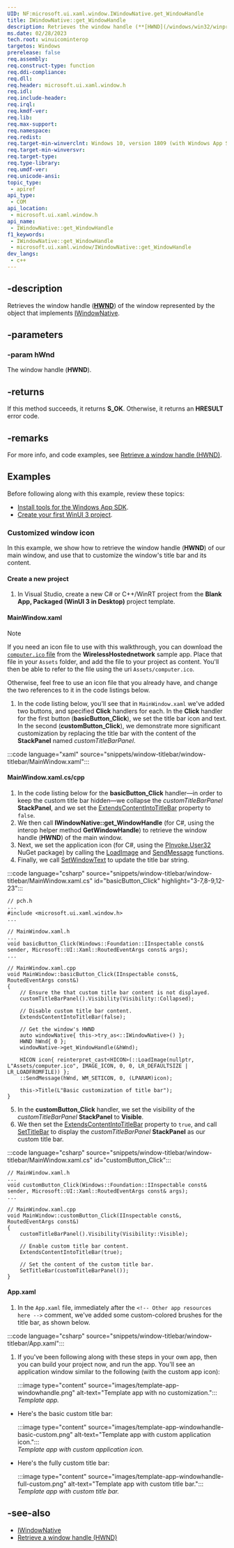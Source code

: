 ```yaml
---
UID: NF:microsoft.ui.xaml.window.IWindowNative.get_WindowHandle
title: IWindowNative::get_WindowHandle
description: Retrieves the window handle (**[HWND](/windows/win32/winprog/windows-data-types)**) of the window represented by the object that implements [IWindowNative](/windows/windows-app-sdk/api/win32/microsoft.ui.xaml.window/nn-microsoft-ui-xaml-window-iwindownative).
ms.date: 02/28/2023
tech.root: winuicominterop
targetos: Windows
prerelease: false
req.assembly: 
req.construct-type: function
req.ddi-compliance: 
req.dll: 
req.header: microsoft.ui.xaml.window.h
req.idl: 
req.include-header: 
req.irql: 
req.kmdf-ver: 
req.lib: 
req.max-support: 
req.namespace: 
req.redist: 
req.target-min-winverclnt: Windows 10, version 1809 (with Windows App SDK 0.5 or later)
req.target-min-winversvr: 
req.target-type: 
req.type-library: 
req.umdf-ver: 
req.unicode-ansi: 
topic_type:
 - apiref
api_type:
 - COM
api_location:
 - microsoft.ui.xaml.window.h
api_name:
 - IWindowNative::get_WindowHandle
f1_keywords:
 - IWindowNative::get_WindowHandle
 - microsoft.ui.xaml.window/IWindowNative::get_WindowHandle
dev_langs:
 - c++
---
```


## -description

Retrieves the window handle (**[HWND](/windows/win32/winprog/windows-data-types)**) of the window represented by the object that implements [IWindowNative](/windows/windows-app-sdk/api/win32/microsoft.ui.xaml.window/nn-microsoft-ui-xaml-window-iwindownative).

## -parameters

### -param hWnd

The window handle (**HWND**).

## -returns

If this method succeeds, it returns **S_OK**. Otherwise, it returns an **HRESULT** error code.

## -remarks

For more info, and code examples, see [Retrieve a window handle (HWND)](/windows/apps/develop/ui-input/retrieve-hwnd).

## Examples

Before following along with this example, review these topics:

* [Install tools for the Windows App SDK](/windows/apps/windows-app-sdk/set-up-your-development-environment).
* [Create your first WinUI 3 project](/windows/apps/winui/winui3/create-your-first-winui3-app).

### Customized window icon

In this example, we show how to retrieve the window handle (**HWND**) of our main window, and use that to customize the window's title bar and its content.

#### Create a new project

1. In Visual Studio, create a new C# or C++/WinRT project from the **Blank App, Packaged (WinUI 3 in Desktop)** project template.

#### MainWindow.xaml

> [!NOTE]
> If you need an icon file to use with this walkthrough, you can download the [`computer.ico` file](https://github.com/microsoft/Windows-classic-samples/blob/main/Samples/Win7Samples/netds/wlan/WirelessHostedNetwork/HostedNetwork/res/computer.ico) from the **WirelessHostednetwork** sample app. Place that file in your `Assets` folder, and add the file to your project as content. You'll then be able to refer to the file using the uri `Assets/computer.ico`.
>
> Otherwise, feel free to use an icon file that you already have, and change the two references to it in the code listings below.

1. In the code listing below, you'll see that in `MainWindow.xaml` we've added two buttons, and specified **Click** handlers for each. In the **Click** handler for the first button (**basicButton_Click**), we set the title bar icon and text. In the second (**customButton_Click**), we demonstrate more significant customization by replacing the title bar with the content of the **StackPanel** named *customTitleBarPanel*.

:::code language="xaml" source="snippets/window-titlebar/window-titlebar/MainWindow.xaml":::

#### MainWindow.xaml.cs/cpp

1. In the code listing below for the **basicButton_Click** handler&mdash;in order to keep the custom title bar hidden&mdash;we collapse the *customTitleBarPanel* **StackPanel**, and we set the [ExtendsContentIntoTitleBar](/windows/windows-app-sdk/api/winrt/microsoft.ui.xaml.window.extendscontentintotitlebar) property to `false`.
2. We then call **IWindowNative::get_WindowHandle** (for C#, using the interop helper method **GetWindowHandle**) to retrieve the window handle (**HWND**) of the main window.
3. Next, we set the application icon (for C#, using the [PInvoke.User32](https://www.nuget.org/packages/PInvoke.User32/) NuGet package) by calling the [LoadImage](/windows/win32/api/winuser/nf-winuser-loadimagea) and [SendMessage](/windows/win32/api/winuser/nf-winuser-sendmessage) functions.
4. Finally, we call [SetWindowText](/windows/win32/api/winuser/nf-winuser-setwindowtexta) to update the title bar string.

:::code language="csharp" source="snippets/window-titlebar/window-titlebar/MainWindow.xaml.cs" id="basicButton_Click" highlight="3-7,8-9,12-23":::

```cppwinrt
// pch.h
...
#include <microsoft.ui.xaml.window.h>
...

// MainWindow.xaml.h
...
void basicButton_Click(Windows::Foundation::IInspectable const& sender, Microsoft::UI::Xaml::RoutedEventArgs const& args);
...

// MainWindow.xaml.cpp
void MainWindow::basicButton_Click(IInspectable const&, RoutedEventArgs const&)
{
    // Ensure the that custom title bar content is not displayed.
    customTitleBarPanel().Visibility(Visibility::Collapsed);

    // Disable custom title bar content.
    ExtendsContentIntoTitleBar(false);

    // Get the window's HWND
    auto windowNative{ this->try_as<::IWindowNative>() };
    HWND hWnd{ 0 };
    windowNative->get_WindowHandle(&hWnd);

    HICON icon{ reinterpret_cast<HICON>(::LoadImage(nullptr, L"Assets/computer.ico", IMAGE_ICON, 0, 0, LR_DEFAULTSIZE | LR_LOADFROMFILE)) };
    ::SendMessage(hWnd, WM_SETICON, 0, (LPARAM)icon);

    this->Title(L"Basic customization of title bar");
}
```

5. In the **customButton_Click** handler, we set the visibility of the *customTitleBarPanel* **StackPanel** to **Visible**.
6. We then set the [ExtendsContentIntoTitleBar](/windows/windows-app-sdk/api/winrt/microsoft.ui.xaml.window.extendscontentintotitlebar) property to `true`, and call [SetTitleBar](/windows/windows-app-sdk/api/winrt/microsoft.ui.xaml.window.settitlebar) to display the *customTitleBarPanel* **StackPanel** as our custom title bar.

:::code language="csharp" source="snippets/window-titlebar/window-titlebar/MainWindow.xaml.cs" id="customButton_Click":::

```cppwinrt
// MainWindow.xaml.h
...
void customButton_Click(Windows::Foundation::IInspectable const& sender, Microsoft::UI::Xaml::RoutedEventArgs const& args);
...

// MainWindow.xaml.cpp
void MainWindow::customButton_Click(IInspectable const&, RoutedEventArgs const&)
{
    customTitleBarPanel().Visibility(Visibility::Visible);

    // Enable custom title bar content.
    ExtendsContentIntoTitleBar(true);

    // Set the content of the custom title bar.
    SetTitleBar(customTitleBarPanel());
}
```

#### App.xaml

1. In the `App.xaml` file, immediately after the `<!-- Other app resources here -->` comment, we've added some custom-colored brushes for the title bar, as shown below.

:::code language="csharp" source="snippets/window-titlebar/window-titlebar/App.xaml":::

1. If you've been following along with these steps in your own app, then you can build your project now, and run the app. You'll see an application window similar to the following (with the custom app icon):

    :::image type="content" source="images/template-app-windowhandle.png" alt-text="Template app with no customization.":::<br/>*Template app.*

- Here's the basic custom title bar:

    :::image type="content" source="images/template-app-windowhandle-basic-custom.png" alt-text="Template app with custom application icon.":::<br/>*Template app with custom application icon.*

- Here's the fully custom title bar:

    :::image type="content" source="images/template-app-windowhandle-full-custom.png" alt-text="Template app with custom title bar.":::<br/>*Template app with custom title bar.*

## -see-also

* [IWindowNative](/windows/windows-app-sdk/api/win32/microsoft.ui.xaml.window/nn-microsoft-ui-xaml-window-iwindownative)
* [Retrieve a window handle (HWND)](/windows/apps/develop/ui-input/retrieve-hwnd)
